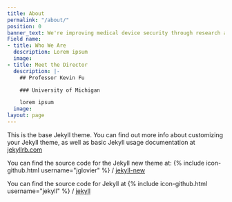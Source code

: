 ```yaml
---
title: About
permalink: "/about/"
position: 0
banner_text: We're improving medical device security through research and education.
Field name:
- title: Who We Are
  description: Lorem ipsum
  image: 
- title: Meet the Director
  description: |-
    ## Professor Kevin Fu

    ### University of Michigan

    lorem ipsum
  image: 
layout: page
---
```


This is the base Jekyll theme. You can find out more info about customizing your Jekyll theme, as well as basic Jekyll usage documentation at [jekyllrb.com](http://jekyllrb.com/)

You can find the source code for the Jekyll new theme at:
{% include icon-github.html username="jglovier" %} /
[jekyll-new](https://github.com/jglovier/jekyll-new)

You can find the source code for Jekyll at
{% include icon-github.html username="jekyll" %} /
[jekyll](https://github.com/jekyll/jekyll)
